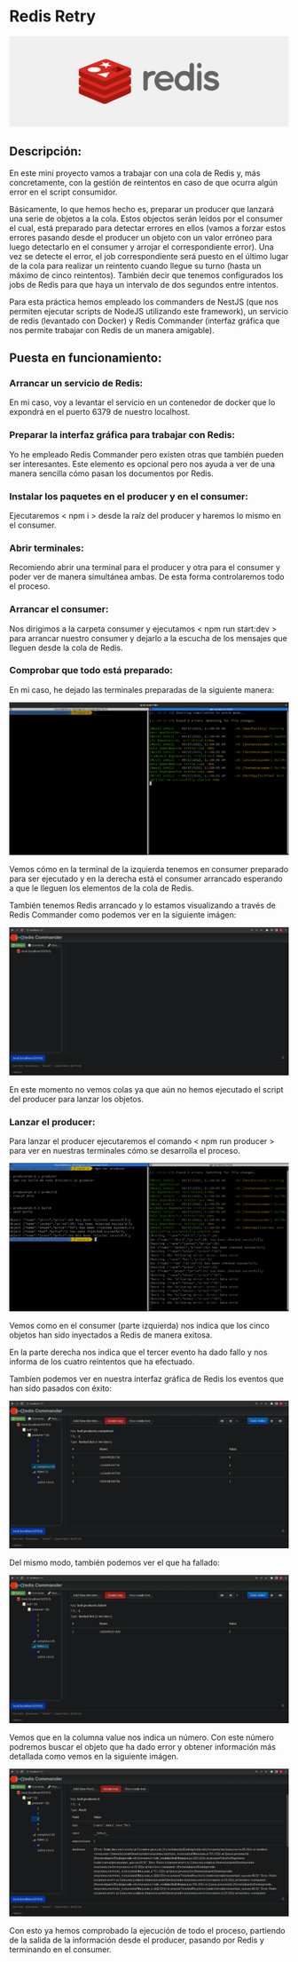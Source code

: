# Redis Retry

<img src="./readme-images/redis.png" alt="redis" />

## Descripción:

En este mini proyecto vamos a trabajar con una cola de Redis y, más concretamente, con la gestión de reintentos en caso de que ocurra algún error en el script consumidor.

Básicamente, lo que hemos hecho es, preparar un producer que lanzará una serie de objetos a la cola. Estos objectos serán leídos por el consumer el cual, está preparado para detectar errores en ellos (vamos a forzar estos errores pasando desde el producer un objeto con un valor erróneo para luego detectarlo en el consumer y arrojar el correspondiente error). Una vez se detecte el error, el job correspondiente será puesto en el último lugar de la cola para realizar un reintento cuando llegue su turno (hasta un máximo de cinco reintentos). También decir que tenemos configurados los jobs de Redis para que haya un intervalo de dos segundos entre intentos.

Para esta práctica hemos empleado los commanders de NestJS (que nos permiten ejecutar scripts de NodeJS utilizando este framework), un servicio de redis (levantado con Docker) y Redis Commander (interfaz gráfica que nos permite trabajar con Redis de un manera amigable).

## Puesta en funcionamiento:

### Arrancar un servicio de Redis:

En mi caso, voy a levantar el servicio en un contenedor de docker que lo expondrá en el puerto 6379 de nuestro localhost.

### Preparar la interfaz gráfica para trabajar con Redis:

Yo he empleado Redis Commander pero existen otras que también pueden ser interesantes. Este elemento es opcional pero nos ayuda a ver de una manera sencilla cómo pasan los documentos por Redis.

### Instalar los paquetes en el producer y en el consumer:

Ejecutaremos < npm i > desde la raíz del producer y haremos lo mismo en el consumer.

### Abrir terminales:

Recomiendo abrir una terminal para el producer y otra para el consumer y poder ver de manera simultánea ambas. De esta forma controlaremos todo el proceso.

### Arrancar el consumer:

Nos dirigimos a la carpeta consumer y ejecutamos < npm run start:dev > para arrancar nuestro consumer y dejarlo a la escucha de los mensajes que lleguen desde la cola de Redis.

### Comprobar que todo está preparado:

En mi caso, he dejado las terminales preparadas de la siguiente manera:

<img src="./readme-images/prepared-terminals.png" alt="prepared-terminals" />

Vemos cómo en la terminal de la izquierda tenemos en consumer preparado para ser ejecutado y en la derecha está el consumer arrancado esperando a que le lleguen los elementos de la cola de Redis.

También tenemos Redis arrancado y lo estamos visualizando a través de Redis Commander como podemos ver en la siguiente imágen:

<img src="./readme-images/prepared-redis.png" alt="prepared-redis" />

En este momento no vemos colas ya que aún no hemos ejecutado el script del producer para lanzar los objetos.

### Lanzar el producer:

Para lanzar el producer ejecutaremos el comando < npm run producer > para ver en nuestras terminales cómo se desarrolla el proceso.

<img src="./readme-images/process-in-terminals.png" alt="process-in-terminals" />

Vemos como en el consumer (parte izquierda) nos indica que los cinco objetos han sido inyectados a Redis de manera exitosa.

En la parte derecha nos indica que el tercer evento ha dado fallo y nos informa de los cuatro reintentos que ha efectuado.

Tambíen podemos ver en nuestra interfaz gráfica de Redis los eventos que han sido pasados con éxito:

<img src="./readme-images/succesful-redis.png" alt="succesful-redis" />

Del mismo modo, también podemos ver el que ha fallado:

<img src="./readme-images/redis-error.png" alt="redis-error" />

Vemos que en la columna value nos indica un número. Con este número podremos buscar el objeto que ha dado error y obtener información más detallada como vemos en la siguiente imágen.

<img src="./readme-images/error-info.png" alt="error-info" />

Con esto ya hemos comprobado la ejecución de todo el proceso, partiendo de la salida de la información desde el producer, pasando por Redis y terminando en el consumer.
